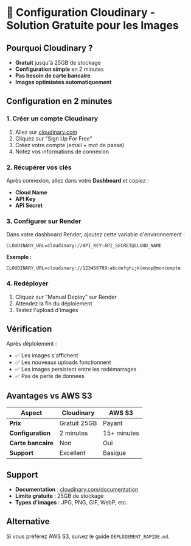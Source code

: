 # 🚀 Configuration Cloudinary - Solution Gratuite pour les Images

## Pourquoi Cloudinary ?

- **Gratuit** jusqu'à 25GB de stockage
- **Configuration simple** en 2 minutes
- **Pas besoin de carte bancaire**
- **Images optimisées automatiquement**

## Configuration en 2 minutes

### 1. Créer un compte Cloudinary

1. Allez sur [cloudinary.com](https://cloudinary.com)
2. Cliquez sur "Sign Up For Free"
3. Créez votre compte (email + mot de passe)
4. Notez vos informations de connexion

### 2. Récupérer vos clés

Après connexion, allez dans votre **Dashboard** et copiez :
- **Cloud Name**
- **API Key** 
- **API Secret**

### 3. Configurer sur Render

Dans votre dashboard Render, ajoutez cette variable d'environnement :

```
CLOUDINARY_URL=cloudinary://API_KEY:API_SECRET@CLOUD_NAME
```

**Exemple :**
```
CLOUDINARY_URL=cloudinary://123456789:abcdefghijklmnop@moncompte
```

### 4. Redéployer

1. Cliquez sur "Manual Deploy" sur Render
2. Attendez la fin du déploiement
3. Testez l'upload d'images

## Vérification

Après déploiement :
- ✅ Les images s'affichent
- ✅ Les nouveaux uploads fonctionnent
- ✅ Les images persistent entre les redémarrages
- ✅ Pas de perte de données

## Avantages vs AWS S3

| Aspect | Cloudinary | AWS S3 |
|--------|------------|---------|
| **Prix** | Gratuit 25GB | Payant |
| **Configuration** | 2 minutes | 15+ minutes |
| **Carte bancaire** | Non | Oui |
| **Support** | Excellent | Basique |

## Support

- **Documentation** : [cloudinary.com/documentation](https://cloudinary.com/documentation)
- **Limite gratuite** : 25GB de stockage
- **Types d'images** : JPG, PNG, GIF, WebP, etc.

## Alternative

Si vous préférez AWS S3, suivez le guide `DEPLOIEMENT_RAPIDE.md`.

